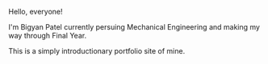 Hello, everyone!

I'm Bigyan Patel currently persuing Mechanical Engineering and making my way through Final Year.

This is a simply introductionary portfolio site of mine.
